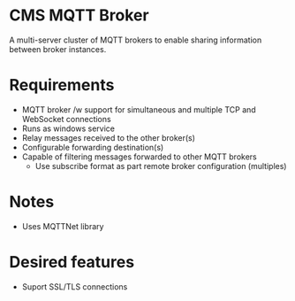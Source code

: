 # CMS MQTT Broker

A multi-server cluster of MQTT brokers to enable sharing information between broker instances.  

# Requirements
* MQTT broker /w support for simultaneous and multiple TCP and WebSocket connections
* Runs as windows service
* Relay messages received to the other broker(s)
* Configurable forwarding destination(s)
* Capable of filtering messages forwarded to other MQTT brokers
  * Use subscribe format as part remote broker configuration (multiples)
  
# Notes
* Uses MQTTNet library

# Desired features
* Suport SSL/TLS connections 






